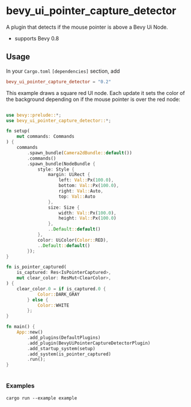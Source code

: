 # bevy_ui_pointer_capture_detector

A plugin that detects if the mouse pointer is above a Bevy Ui Node.
* supports Bevy 0.8

## Usage

In your ```Cargo.toml``` ```[dependencies]``` section, add 

```toml
bevy_ui_pointer_capture_detector = "0.2"
```

This example draws a square red UI node. Each update it sets the 
color of the background depending on if the mouse pointer is over the red node:

```rust

use bevy::prelude::*;
use bevy_ui_pointer_capture_detector::*;

fn setup(
    mut commands: Commands
) {
    commands
        .spawn_bundle(Camera2dBundle::default())
        .commands()
        .spawn_bundle(NodeBundle {
            style: Style {
                margin: UiRect { 
                    left: Val::Px(100.0), 
                    bottom: Val::Px(100.0), 
                    right: Val::Auto, 
                    top: Val::Auto 
                },
                size: Size { 
                    width: Val::Px(100.0), 
                    height: Val::Px(100.0) 
                },
                ..Default::default()
            },
            color: UiColor(Color::RED),
            ..Default::default()
        });
}

fn is_pointer_captured(
    is_captured: Res<IsPointerCaptured>,
    mut clear_color: ResMut<ClearColor>,
) {
    clear_color.0 = if is_captured.0 {
            Color::DARK_GRAY
        } else {
            Color::WHITE
        };
}

fn main() {
    App::new()
        .add_plugins(DefaultPlugins)
        .add_plugin(BevyUiPointerCaptureDetectorPlugin)
        .add_startup_system(setup)
        .add_system(is_pointer_captured)
        .run();
}
```
#
### Examples

```
cargo run --example example
```